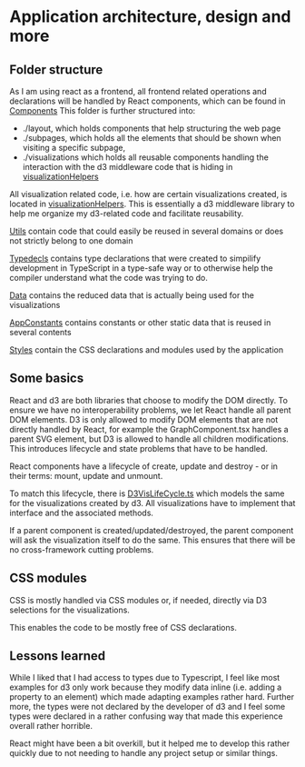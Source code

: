 # Application architecture, design and more

## Folder structure

As I am using react as a frontend, all frontend related operations and declarations will be handled by React components, which can be found in [Components](./src/components/)
This folder is further structured into:

- ./layout, which holds components that help structuring the web page
- ./subpages, which holds all the elements that should be shown when visiting a specific subpage,
- ./visualizations which holds all reusable components handling the interaction with the d3 middleware code that is hiding in [visualizationHelpers](./src/visualizationHelpers/)

All visualization related code, i.e. how are certain visualizations created, is located in [visualizationHelpers](./src/visualizationHelpers/). This is essentially a d3 middleware library to help me organize my d3-related code and facilitate reusability.

[Utils](./src/utils/) contain code that could easily be reused in several domains or does not strictly belong to one domain

[Typedecls](./src/typedecls/) contains type declarations that were created to simpilify development in TypeScript in a type-safe way or to otherwise help the compiler understand what the code was trying to do.

[Data](./src/data/) contains the reduced data that is actually being used for the visualizations

[AppConstants](./src/constants/) contains constants or other static data that is reused in several contents

[Styles](./src/styles/) contain the CSS declarations and modules used by the application

## Some basics

React and d3 are both libraries that choose to modify the DOM directly.
To ensure we have no interoperability problems, we let React handle all parent DOM elements.
D3 is only allowed to modify DOM elements that are not directly handled by React, for example the GraphComponent.tsx handles a parent SVG element, but D3 is allowed to handle all children modifications.
This introduces lifecycle and state problems that have to be handled.

React components have a lifecycle of create, update and destroy - or in their terms: mount, update and unmount.

To match this lifecycle, there is [D3VisLifeCycle.ts](./src/visualizationHelpers/D3VisLifeCycle.ts) which models the same for the visualizations created by d3. All visualizations have to implement that interface and the associated methods.

If a parent component is created/updated/destroyed, the parent component will ask the visualization itself to do the same.
This ensures that there will be no cross-framework cutting problems.

## CSS modules

CSS is mostly handled via CSS modules or, if needed, directly via D3 selections for the visualizations.

This enables the code to be mostly free of CSS declarations.

## Lessons learned

While I liked that I had access to types due to Typescript, I feel like most examples for d3 only work because they modify data inline (i.e. adding a property to an element) which made adapting examples rather hard.
Further more, the types were not declared by the developer of d3 and I feel some types were declared in a rather confusing way that made this experience overall rather horrible.

React might have been a bit overkill, but it helped me to develop this rather quickly due to not needing to handle any project setup or similar things.
